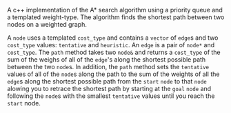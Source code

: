 A c++ implementation of the A\* search algorithm using a priority queue and a templated weight-type. The algorithm finds the shortest path between two nodes on a weighted graph.

A `node` uses a templated `cost_type` and contains a `vector` of `edge`s and two `cost_type` values: `tentative` and `heuristic`. An `edge` is a pair of `node*` and `cost_type`. The `path` method takes two `node&` and returns a `cost_type` of the sum of the weighs of all of the `edge`'s along the shortest possible path between the two `node`s. In addition, the `path` method sets the `tentative` values of all of the `node`s along the path to the sum of the weights of all the `edge`s along the shortest possible path from the `start` `node` to that `node` alowing you to retrace the shortest path by starting at the `goal` `node` and following the `node`s with the smallest `tentative` values until you reach the `start` node.
